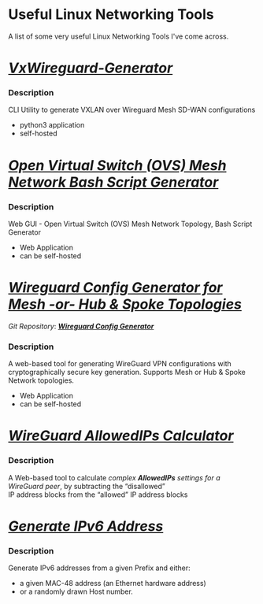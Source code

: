 # Useful Linux Networking Tools

A list of some very useful Linux Networking Tools I've come across.

# ***[VxWireguard-Generator](https://github.com/m13253/VxWireguard-Generator)***
### **Description**
CLI Utility to generate VXLAN over Wireguard Mesh SD-WAN configurations
- python3 application
- self-hosted

# ***[Open Virtual Switch (OVS) Mesh Network Bash Script Generator](https://laraget.com/blog/ovs-mesh-script-generator)***
 
### **Description**
Web GUI - Open Virtual Switch (OVS) Mesh Network Topology, Bash Script Generator
- Web Application
- can be self-hosted
  
# ***[Wireguard Config Generator for Mesh -or- Hub & Spoke Topologies](https://wireguardconfiggenerator.com/mesh-generator/)***
*Git Repository*:  ***[Wireguard Config Generator](https://git.ittavern.com/CaffeineFueled/wireguard-config-generator)***
### **Description**
A web-based tool for generating WireGuard VPN configurations with cryptographically secure key generation. Supports Mesh or Hub & Spoke Network topologies.
- Web Application
- can be self-hosted
  
# ***[WireGuard AllowedIPs Calculator](https://www.procustodibus.com/blog/2021/03/wireguard-allowedips-calculator/)***
### **Description**
A Web-based tool to calculate *complex **AllowedIPs** settings for a WireGuard peer*, by subtracting the “disallowed”    
IP address blocks from the “allowed” IP address blocks

# ***[Generate IPv6 Address](https://github.com/althea-net/generate-ipv6-address)***
### **Description**
Generate IPv6 addresses from a given Prefix and either:
- a given MAC-48 address (an Ethernet hardware address) 
- or a randomly drawn Host number.
